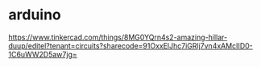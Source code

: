 # arduino

https://www.tinkercad.com/things/8MG0YQrn4s2-amazing-hillar-duup/editel?tenant=circuits?sharecode=91OxxElJhc7iGRlj7vn4xAMcIID0-1C6uWW2D5aw7jg=
